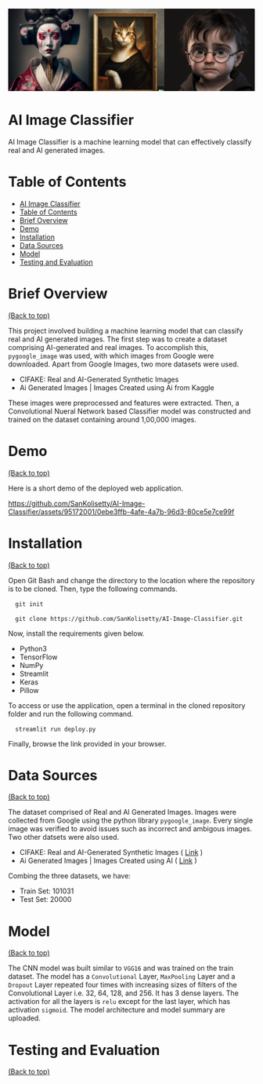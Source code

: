![Banner](./banneraiimg.jpg)

# AI Image Classifier

AI Image Classifier is a machine learning model that can effectively classify real and AI generated images.

# Table of Contents

- [AI Image Classifier](#ai-image-classifier)
- [Table of Contents](#table-of-contents)
- [Brief Overview](#brief-overview)
- [Demo](#demo)
- [Installation](#installation)
- [Data Sources](#data-sources)
- [Model](#model)
- [Testing and Evaluation](#testing-and-evaluation)

# Brief Overview
[(Back to top)](#table-of-contents)

This project involved building a machine learning model that can classify real and AI generated images. The first step was to create a dataset comprising AI-generated and real images. To accomplish this, `pygoogle_image` was used, with which images from Google were downloaded. Apart from Google Images, two more datasets were used.

- CIFAKE: Real and AI-Generated Synthetic Images 
- Ai Generated Images | Images Created using Ai from Kaggle

These images were preprocessed and features were extracted. Then, a Convolutional Nueral Network based Classifier model was constructed and trained on the dataset containing around 1,00,000 images.

# Demo
[(Back to top)](#table-of-contents)

Here is a short demo of the deployed web application.

https://github.com/SanKolisetty/AI-Image-Classifier/assets/95172001/0ebe3ffb-4afe-4a7b-96d3-80ce5e7ce99f

# Installation
[(Back to top)](#table-of-contents)

Open Git Bash and change the directory to the location where the repository is to be cloned. Then, type the following commands.

```shell
  git init
```
```shell
  git clone https://github.com/SanKolisetty/AI-Image-Classifier.git
```
Now, install the requirements given below.

- Python3 
- TensorFlow 
- NumPy
- Streamlit
- Keras
- Pillow

To access or use the application, open a terminal in the cloned repository folder and run the following command.

```shell
  streamlit run deploy.py
```
Finally, browse the link provided in your browser.

# Data Sources
[(Back to top)](#table-of-contents)

The dataset comprised of Real and AI Generated Images. Images were collected from Google using the python library `pygoogle_image`. Every single image was verified to avoid issues such as incorrect and ambigous images. Two other datsets were also used.

- CIFAKE: Real and AI-Generated Synthetic Images ( [Link](https://www.kaggle.com/datasets/birdy654/cifake-real-and-ai-generated-synthetic-images) )
- Ai Generated Images | Images Created using AI ( [Link](https://www.kaggle.com/datasets/anasmahmood000/ai-generated-images) )

Combing the three datasets, we have:

- Train Set: 101031
- Test Set: 20000

# Model
[(Back to top)](#table-of-contents)

The CNN model was built similar to `VGG16` and was trained on the train dataset. The model has a `Convolutional` Layer, `MaxPooling` Layer and a `Dropout` Layer repeated four times with increasing sizes of filters of the Convolutional Layer i.e. 32, 64, 128, and 256. It has 3 dense layers. The activation for all the layers is `relu` except for the last layer, which has activation `sigmoid`. The model architecture and model summary are uploaded.

# Testing and Evaluation
[(Back to top)](#table-of-contents)


